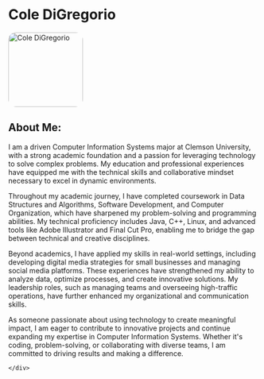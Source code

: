 # Cole DiGregorio

<div style="display: flex; align-items: flex-start;">
    <!-- Image Section: This will be the new margin for the text -->
    <div style="flex-shrink: 0;">
        <img src="Cole.JPG" alt="Cole DiGregorio" style="width: 150px; border-radius: 10%;"/>
    </div>
</div>
    
## About Me:
I am a driven Computer Information Systems major at Clemson University, with a strong academic foundation and a passion for leveraging technology to solve complex problems. My education and professional experiences have equipped me with the technical skills and collaborative mindset necessary to excel in dynamic environments.

Throughout my academic journey, I have completed coursework in Data Structures and Algorithms, Software Development, and Computer Organization, which have sharpened my problem-solving and programming abilities. My technical proficiency includes Java, C++, Linux, and advanced tools like Adobe Illustrator and Final Cut Pro, enabling me to bridge the gap between technical and creative disciplines.

Beyond academics, I have applied my skills in real-world settings, including developing digital media strategies for small businesses and managing social media platforms. These experiences have strengthened my ability to analyze data, optimize processes, and create innovative solutions. My leadership roles, such as managing teams and overseeing high-traffic operations, have further enhanced my organizational and communication skills.

As someone passionate about using technology to create meaningful impact, I am eager to contribute to innovative projects and continue expanding my expertise in Computer Information Systems. Whether it's coding, problem-solving, or collaborating with diverse teams, I am committed to driving results and making a difference.

    </div>
</div>


